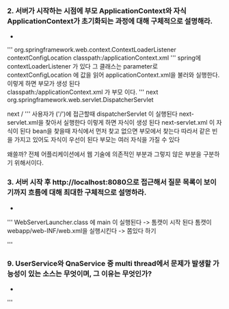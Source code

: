 ### 2. 서버가 시작하는 시점에 부모 ApplicationContext와 자식 ApplicationContext가 초기화되는 과정에 대해 구체적으로 설명해라.
* 
'''
<listener>
	<listener-class>org.springframework.web.context.ContextLoaderListener</listener-class>
</listener>
<context-param>
	<param-name>contextConfigLocation</param-name>
	<param-value>
		classpath:/applicationContext.xml
	</param-value>
</context-param>
'''
spring에 contextLoaderListener 가 있다
그 클래스는 parameter로 contextConfigLocation 에 값을 읽어 applicationContext.xml을 불러와 실행한다.   
이렇게 하면 부모가 생성 된다  
classpath:/applicationContext.xml 가 부모 이다.
'''
<servlet>
	<servlet-name>next</servlet-name>
	<servlet-class>org.springframework.web.servlet.DispatcherServlet</servlet-class>
</servlet>

<servlet-mapping>
	<servlet-name>next</servlet-name>
	<url-pattern>/</url-pattern>
</servlet-mapping>
'''
사용자가 ('/')에 접근할때 dispatcherServlet 이 실행된다
next-servlet.xml을 찾아서 실행한다
이렇게 하면 자식이 생성 된다   
next-servlet.xml 이 자식이 된다
bean을 찾을때 자식에서 먼저 찾고 없으면 부모에서 찾는다  
따라서 같은 빈을 가지고 있어도 자식이 우선이 된다  
부모는 여러 자식을 가질 수 있다  

왜쓸까?
전체 어플리케이션에서 웹 기술에 의존적인 부분과 그렇지 않은 부분을 구분하기 위해서이다.     

### 3. 서버 시작 후 http://localhost:8080으로 접근해서 질문 목록이 보이기까지 흐름에 대해 최대한 구체적으로 설명하라. 
* 
'''
WebServerLauncher.class 에 main 이 실행된다 -> 톰캣이 시작 된다
톰캣이 webapp/web-INF/web.xml을 실행시킨다 -> 쫌있다 하기



'''

### 9. UserService와 QnaService 중 multi thread에서 문제가 발생할 가능성이 있는 소스는 무엇이며, 그 이유는 무엇인가?
* 
'''
